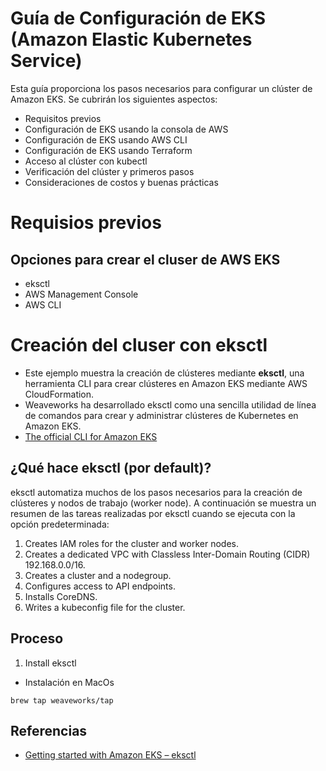 # Guía de Configuración de EKS (Amazon Elastic Kubernetes Service)
Esta guía proporciona los pasos necesarios para configurar un clúster de Amazon EKS. Se cubrirán los siguientes aspectos:
- Requisitos previos
- Configuración de EKS usando la consola de AWS
- Configuración de EKS usando AWS CLI
- Configuración de EKS usando Terraform
- Acceso al clúster con kubectl
- Verificación del clúster y primeros pasos
- Consideraciones de costos y buenas prácticas

# Requisios previos
## Opciones para crear el cluser de AWS EKS
- eksctl
- AWS Management Console
- AWS CLI

# Creación del cluser con eksctl
- Este ejemplo muestra la creación de clústeres mediante **eksctl**, una herramienta CLI para crear clústeres en Amazon EKS mediante AWS CloudFormation. 
- Weaveworks ha desarrollado eksctl como una sencilla utilidad de línea de comandos para crear y administrar clústeres de Kubernetes en Amazon EKS.
- [The official CLI for Amazon EKS](https://eksctl.io)
## ¿Qué hace eksctl (por default)?
eksctl automatiza muchos de los pasos necesarios para la creación de clústeres y nodos de trabajo (worker node). A continuación se muestra un resumen de las tareas realizadas por eksctl cuando se ejecuta con la opción predeterminada:
1. Creates IAM roles for the cluster and worker nodes.
2. Creates a dedicated VPC with Classless Inter-Domain Routing (CIDR) 192.168.0.0/16.
3. Creates a cluster and a nodegroup.
4. Configures access to API endpoints.
5. Installs CoreDNS.
6. Writes a kubeconfig file for the cluster.
## Proceso
1. Install eksctl
- Instalación en MacOs
``` 
brew tap weaveworks/tap
```

## Referencias
- [Getting started with Amazon EKS – eksctl](https://docs.aws.amazon.com/eks/latest/userguide/getting-started-eksctl.html)
